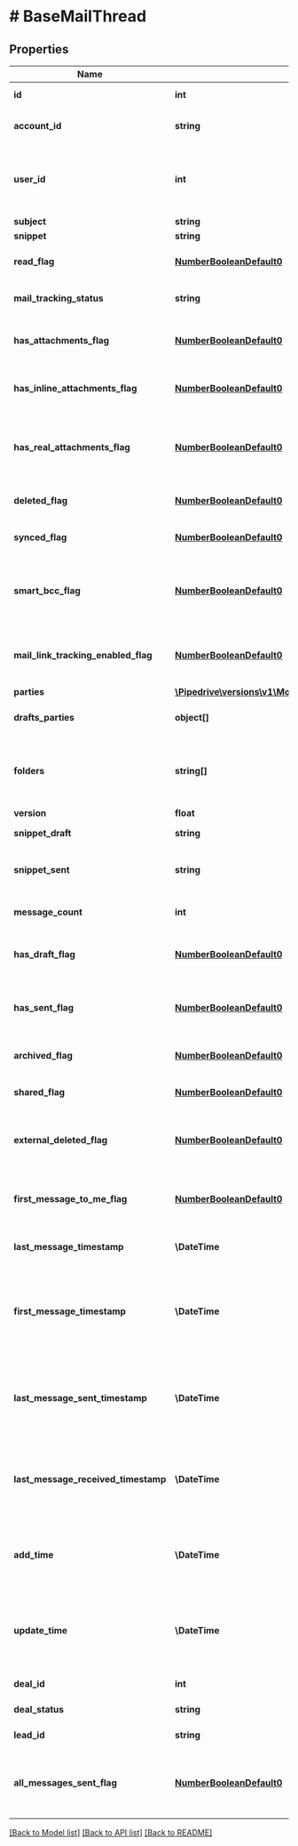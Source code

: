 # # BaseMailThread

## Properties

Name | Type | Description | Notes
------------ | ------------- | ------------- | -------------
**id** | **int** | ID of the mail thread | [optional]
**account_id** | **string** | The connection account ID | [optional]
**user_id** | **int** | ID of the user whom mail message will be assigned to | [optional]
**subject** | **string** | The subject | [optional]
**snippet** | **string** | A snippet | [optional]
**read_flag** | [**NumberBooleanDefault0**](NumberBooleanDefault0.md) | Whether the mail thread is read | [optional]
**mail_tracking_status** | **string** | Mail tracking status | [optional]
**has_attachments_flag** | [**NumberBooleanDefault0**](NumberBooleanDefault0.md) | Whether the mail thread has an attachment | [optional]
**has_inline_attachments_flag** | [**NumberBooleanDefault0**](NumberBooleanDefault0.md) | Whether the mail thread has inline attachments | [optional]
**has_real_attachments_flag** | [**NumberBooleanDefault0**](NumberBooleanDefault0.md) | Whether the mail thread has real attachments (which are not inline) | [optional]
**deleted_flag** | [**NumberBooleanDefault0**](NumberBooleanDefault0.md) | Whether the mail thread is deleted | [optional]
**synced_flag** | [**NumberBooleanDefault0**](NumberBooleanDefault0.md) | Whether the mail thread is synced | [optional]
**smart_bcc_flag** | [**NumberBooleanDefault0**](NumberBooleanDefault0.md) | Whether one of the parties of the mail thread is Bcc | [optional]
**mail_link_tracking_enabled_flag** | [**NumberBooleanDefault0**](NumberBooleanDefault0.md) | Whether the link tracking of the mail thread is enabled | [optional]
**parties** | [**\Pipedrive\versions\v1\Model\BaseMailThreadAllOfParties**](BaseMailThreadAllOfParties.md) |  | [optional]
**drafts_parties** | **object[]** | Parties of the drafted mail thread | [optional]
**folders** | **string[]** | Folders in which messages from thread are being stored | [optional]
**version** | **float** | Version | [optional]
**snippet_draft** | **string** | A snippet from a draft | [optional]
**snippet_sent** | **string** | A snippet from a message sent | [optional]
**message_count** | **int** | An amount of messages | [optional]
**has_draft_flag** | [**NumberBooleanDefault0**](NumberBooleanDefault0.md) | Whether the mail thread has any drafts | [optional]
**has_sent_flag** | [**NumberBooleanDefault0**](NumberBooleanDefault0.md) | Whether the mail thread has messages sent | [optional]
**archived_flag** | [**NumberBooleanDefault0**](NumberBooleanDefault0.md) | Whether the mail thread is archived | [optional]
**shared_flag** | [**NumberBooleanDefault0**](NumberBooleanDefault0.md) | Whether the mail thread is shared | [optional]
**external_deleted_flag** | [**NumberBooleanDefault0**](NumberBooleanDefault0.md) | Whether the mail thread has been deleted externally | [optional]
**first_message_to_me_flag** | [**NumberBooleanDefault0**](NumberBooleanDefault0.md) | Whether the mail thread was initialized by others | [optional]
**last_message_timestamp** | **\DateTime** | Last message timestamp | [optional]
**first_message_timestamp** | **\DateTime** | The time when the mail thread has had the first message received or created | [optional]
**last_message_sent_timestamp** | **\DateTime** | The last time when the mail thread has had a message sent | [optional]
**last_message_received_timestamp** | **\DateTime** | The last time when the mail thread has had a message received | [optional]
**add_time** | **\DateTime** | The time when the mail thread was inserted to database | [optional]
**update_time** | **\DateTime** | The time when the mail thread was updated in database received | [optional]
**deal_id** | **int** | The ID of the deal | [optional]
**deal_status** | **string** | Status of the deal | [optional]
**lead_id** | **string** | The ID of the lead | [optional]
**all_messages_sent_flag** | [**NumberBooleanDefault0**](NumberBooleanDefault0.md) | Whether all the mail thread messages have been sent | [optional]

[[Back to Model list]](../../README.md#models) [[Back to API list]](../../README.md#endpoints) [[Back to README]](../../README.md)
